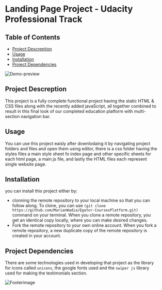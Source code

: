 # Landing Page Project - Udacity Professional Track

## Table of Contents
* [Project Descreption](#project-descreption)
* [Usage](#usage)
* [Installation](#installation)
* [Project Dependencies](#project-dependencies)

![Demo-preview](https://cdn.dribbble.com/users/1019864/screenshots/3079099/codeloop.gif)

## Project Descreption
This project is a fully complete functional project having the static HTML & CSS files along with the recently added javaScript, all together combined to result in this final look of our completed education platform with multi-section navigation bar. 

## Usage
You can use this project eaisly after downlodaing it by navigating project folders and files and open them using editor, there is a css folder having the styles files a main style sheet fo index page and other specific sheets for each html page, a main.js file, and lastly the HTML files each represent single website page. 

## Installation
you can install this project either by:
* clonning the remote repository to your local machine so that you can follow along. To clone, you can use `(git clone https://github.com/MarianWadia/Egator-CoursesPlatform.git)` command on your terminal. When you clone a remote repository, you get an identical copy locally, where you can make desired changes.
* Fork the remote repository to your own online account. When you fork a remote repository, a new duplicate copy of the remote repository is created in your account.

## Project Dependencies
There are some technologies used in developing that project as the library for icons called `unicons`, the google fonts used and the `swiper js` library used for making the testimonials section.


![Footerimage](https://raw.githubusercontent.com/navendu-pottekkat/awesome-readme/master/fooooooter.png)
